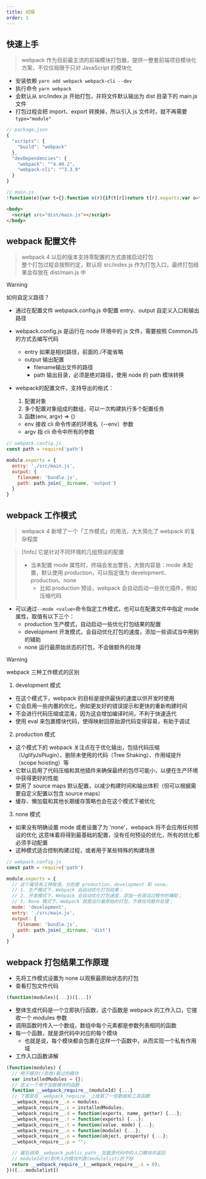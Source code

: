 ```yaml
---
title: 初探
order: 1
---
```


## 快速上手

> webpack 作为目前最主流的前端模块打包器，提供一整套前端项目模块化方案，不仅仅局限于只对 JavaScript 的模块化

- 安装依赖 `yarn add webpack webpack-cli --dev`
- 执行命令 `yarn webpack`
- 会默认从 src/index.js 开始打包，并将文件默认输出为 dist 目录下的 main.js 文件
- 打包过程会把 import、export 转换掉，所以引入 js 文件时，就不再需要 `type="module"`

```js
// package.json
{
  "scripts": {
    "build": "webpack"
  },
  "devDependencies": {
    "webpack": "^4.40.2",
    "webpack-cli": "^3.3.9"
  }
}
```
```js
// main.js
!function(e){var t={};function n(r){if(t[r])return t[r].exports;var o=t[r]={i:r,l:!1,exports:{}};return e[r].call(o.exports,o,o.exports,n),o.l=!0,o.exports}n.m=e,n.c=t,n.d=function(e,t,r){n.o(e,t)||Object.defineProperty(e,t,{enumerable:!0,get:r})},n.r=function(e){"undefined"!=typeof Symbol&&Symbol.toStringTag&&Object.defineProperty(e,Symbol.toStringTag,{value:"Module"}),Object.defineProperty(e,"__esModule",{value:!0})},n.t=function(e,t){if(1&t&&(e=n(e)),8&t)return e;if(4&t&&"object"==typeof e&&e&&e.__esModule)return e;var r=Object.create(null);if(n.r(r),Object.defineProperty(r,"default",{enumerable:!0,value:e}),2&t&&"string"!=typeof e)for(var o in e)n.d(r,o,function(t){return e[t]}.bind(null,o));return r},n.n=function(e){var t=e&&e.__esModule?function(){return e.default}:function(){return e};return n.d(t,"a",t),t},n.o=function(e,t){return Object.prototype.hasOwnProperty.call(e,t)},n.p="",n(n.s=0)}([function(e,t,n){"use strict";n.r(t);const r=(()=>{const e=document.createElement("h2");return e.textContent="Hello world",e.addEventListener("click",()=>{alert("Hello webpack")}),e})();document.body.append(r)}]);
```
```html
<body>
  <script src="dist/main.js"></script>
</body>
```

## webpack 配置文件

> webpack 4 以后的版本支持零配置的方式直接启动打包<br>
> 整个打包过程会按照约定，默认将 src/index.js 作为打包入口，最终打包结果会存放在 dist/main.js 中

> [!warning]
> 如何自定义路径？
> - 通过在配置文件 webpack.config.js 中配置 entry、output 自定义入口和输出路径

- webpack.config.js 是运行在 node 环境中的 js 文件，需要按照 CommonJS 的方式去编写代码
  - entry 如果是相对路径，前面的./不能省略
  - output 输出配置
    - filename输出文件的路径
    - path 输出目录，必须是绝对路径，使用 node 的 path 模块转换

- webpack的配置文件，支持导出的格式：
  1. 配置对象
  2. 多个配置对象组成的数组，可以一次构建执行多个配置任务
  3. 函数(env, argv) => {}
    - env 接收 cli 命令传递的环境名（--env）参数
    - argv 指 cli 命令中所有的参数

```js
// webpack.config.js
const path = require('path')

module.exports = {
  entry: './src/main.js',
  output: {
    filename: 'bundle.js',
    path: path.join(__dirname, 'output')
  }
}
```

## webpack 工作模式

> webpack 4 新增了一个「工作模式」的用法，大大简化了 webpack 的复杂程度

> [!info]
> 它是针对不同环境的几组预设的配置
> - 当未配置 mode 属性时，终端会发出警告，大致内容是：mode 未配置，默认使用 production，可以指定值为 development、production、none
>   - 比如 production 预设，webpack 会自动启动一些优化插件，例如压缩代码

- 可以通过`--mode <value>`命令指定工作模式，也可以在配置文件中指定 mode 属性，取值有以下三个：
  - production 生产模式，自动启动一些优化打包结果的配置
  - development 开发模式，会自动优化打包的速度，添加一些调试当中用到的辅助
  - none 运行最原始状态的打包，不会做额外的处理

> [!warning]
> webpack 三种工作模式的区别
> 1. development 模式
>   - 在这个模式下，webpack 的目标是提供最快的速度以供开发时使用
>   - 它会启用一些内置的优化，例如更友好的错误提示和更快的重新构建时间
>   - 不会进行代码压缩或混淆，因为这会增加编译时间，不利于快速迭代
>   - 使用 eval 来包裹模块代码，使得映射回原始源代码变得容易，有助于调试
> 2. production 模式
>   - 这个模式下的 webpack 关注点在于优化输出，包括代码压缩（UglifyJsPlugin）、删除未使用的代码（Tree Shaking）、作用域提升（scope hoisting）等
>   - 它默认启用了代码压缩和其他插件来确保最终的包尽可能小，以便在生产环境中获得更好的性能
>   - 禁用了 source maps 默认配置，以减少构建时间和输出体积（但可以根据需要自定义配置以包含 source maps）
>   - 缓存、懒加载和其他长期缓存策略也会在这个模式下被优化
> 3. none 模式
>   - 如果没有明确设置 mode 或者设置了为 'none'，webpack 将不会应用任何预设的优化
>   这意味着将得到最基础的配置，没有任何预设的优化，所有的优化都必须手动配置
>   - 这种模式适合控制构建过程，或者用于某些特殊的构建场景

```js
// webpack.config.js
const path = require('path')

module.exports = {
  // 这个属性有三种取值，分别是 production、development 和 none。
  // 1. 生产模式下，Webpack 会自动优化打包结果；
  // 2. 开发模式下，Webpack 会自动优化打包速度，添加一些调试过程中的辅助；
  // 3. None 模式下，Webpack 就是运行最原始的打包，不做任何额外处理；
  mode: 'development',
  entry: './src/main.js',
  output: {
    filename: 'bundle.js',
    path: path.join(__dirname, 'dist')
  }
}
```

## webpack 打包结果工作原理

- 先将工作模式设置为 none 以观察最原始状态的打包
- 查看打包文件代码

```js
(function(modules){...})([...])
```

- 整体生成代码是一个立即执行函数，这个函数是 webpack 的工作入口，它接收一个 modules 参数
- 调用函数时传入一个数组，数组中每个元素都是参数列表相同的函数
- 每一个函数，就是源代码中对应的每个模块
  - 也就是说，每个模块都会包裹在这样一个函数中，从而实现一个私有作用域
- 工作入口函数讲解

```js
(function(modules) {
  // 用于缓存(/存放)载过的模块
  var installedModules = {};
  // 定义一个用于加载模块的函数
  function __webpack_require__(moduleId) {...}
  // 下面是在__webpack_require__上挂载了一些数据和工具函数
  __webpack_require__.m = modules;
  __webpack_require__.c = installedModules;
  __webpack_require__.d = function(exports, name, getter) {...};
  __webpack_require__.r = function(exports) {...};
  __webpack_require__.t = function(value, mode) {...};
  __webpack_require__.n = function(module) {...};
  __webpack_require__.o = function(object, property) {...};
  __webpack_require__.p = "";

  // 最后调用__webpack_public_path__加载源代码中的入口模块并返回
  // moduleId(0)即传入的模块列表(modulelist)的下标
  return __webpack_require__(__webpack_require__.s = 0);
})([...modulelist])
```